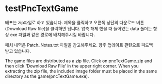 # testPncTextGame
배포는 zip파일로 하고 있습니다. 제목을 클릭하고 오른쪽 상단의 다운로드 버튼(Download Raw file)을 클릭하면 됩니다.
압축 해제 했을 때 들어있는 data 폴더는 항상 exe 파일과 같은 경로에 배치해주시길 바랍니다.

패치 내역은 Patch_Notes.txt 파일을 참고해주세요.
향후 업데이트 관련으로 피드백 받고 있습니다.

The game files are distributed as a zip file. Click on pncTextGame.zip and then click 'Download Raw File' in the upper right corner.
When you extracting the zip file, the included image folder must be placed in the same directory as the game(pncTextGame.exe).
